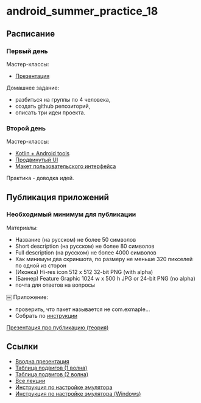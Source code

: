 # android_summer_practice_18

## Расписание

### Первый день

Мастер-классы:

* [Презентация](https://docs.google.com/presentation/d/1NMaPBoGbhrlKbHFrSEAl_aERa5yFdrm9yCQIvk2YVN0/edit#slide=id.g3b9556c891_0_1)


Домашнее задание:

* разбиться на группы по 4 человека,
* создать github репозиторий, 
* описать три идеи проекта.

### Второй день

Мастер-классы:

* [Kotlin + Android tools](https://docs.google.com/presentation/d/1VO2XrUpLFc49Qs8Ya2-Iokf0vfivvU1WYMUszujV0GM/edit#slide=id.g287286d170_0_0)
* [Продвинутый UI](https://docs.google.com/presentation/d/1dNSyLjcuKdHXpAXNSUeA3dFUbCrPK5BXMMNtSHAEROE/edit#slide=id.g287286d170_0_0)
* [Макет пользовательского интерфейса](https://docs.google.com/presentation/d/1xpCLgCvJn2GotpKFR9w0qZayK0Qc5fKMvy-LXjcU-HQ/edit#slide=id.p1)

Практика - доводка идей. 

## Публикация приложений 

### Необходимый минимум для публикации

Материалы:

* Название (на русском) не более 50 символов
* Short description (на русском) не более 80 символов
* Full description  (на русском) не более 4000 символов
* Как минимум два скриншота, по размеру не меньше 320 пикселей по одной из сторон
* (Иконка) Hi-res icon 512 x 512 32-bit PNG (with alpha)
* (Баннер) Feature Graphic 1024 w x 500 h JPG or 24-bit PNG (no alpha)
* почта для ответов на вопросы

￼
Приложение:

* проверить, что пакет называется не com.exmaple...
* Собрать по [инструкции](https://docs.google.com/presentation/d/1OB191d69cI4QZPKhc1SegDkz6flyNxTRuwYfQP9D_ck/edit#slide=id.p)





[Презентация про публикацию (теория)](https://docs.google.com/presentation/d/1YpOypgsB2tPMxSWP7ur2krNFuDhmqKshZkiIq7Vo3C8/edit#slide=id.g30881f537c_0_1)

## Ссылки

* [Вводна презентация](https://docs.google.com/presentation/d/1nYrgVX7OtLg7bmOg3Y3veRlzF_u4WzMqfGwxplFBnFo/edit#slide=id.p)
* [Таблица подвигов (1 волна)](https://docs.google.com/spreadsheets/d/1_YoM97PYxOK3rU1ZJw_2lKaaoqCHt5yVxxsZyC1-9K4/edit#gid=0)
* [Таблица подвигов (2 волна)](https://docs.google.com/spreadsheets/d/1kkRwC1BPIoleAv7_9_amI6gWQhYrkD83yGpvRbZNGwE/edit?usp=sharing)
* [Все лекции](https://drive.google.com/drive/folders/0B-cth7-Fd75FQnJLYktiX3JhT2c)
* [Инструкция по настройке эмулятора](https://docs.google.com/document/d/13EcEB7shriwXtsY3y10eWcfl0OtDMHtHNEuC6jgbjGU)
* [Инструкция по настройке эмулятора (Windows)](https://docs.google.com/document/d/1KQF6sBIdHn9oFpk0PMzNf5s9PW5IVDGCedpEPVo0Vmc)
